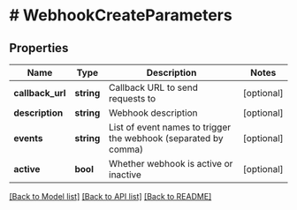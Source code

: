 # # WebhookCreateParameters

## Properties

Name | Type | Description | Notes
------------ | ------------- | ------------- | -------------
**callback_url** | **string** | Callback URL to send requests to | [optional] 
**description** | **string** | Webhook description | [optional] 
**events** | **string** | List of event names to trigger the webhook (separated by comma) | [optional] 
**active** | **bool** | Whether webhook is active or inactive | [optional] 

[[Back to Model list]](../../README.md#documentation-for-models) [[Back to API list]](../../README.md#documentation-for-api-endpoints) [[Back to README]](../../README.md)


